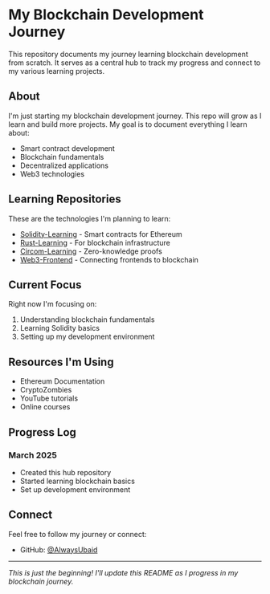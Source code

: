 # My Blockchain Development Journey

This repository documents my journey learning blockchain development from scratch. It serves as a central hub to track my progress and connect to my various learning projects.

## About

I'm just starting my blockchain development journey. This repo will grow as I learn and build more projects. My goal is to document everything I learn about:

- Smart contract development
- Blockchain fundamentals
- Decentralized applications
- Web3 technologies

## Learning Repositories

These are the technologies I'm planning to learn:

- [Solidity-Learning](https://github.com/AlwaysUbaid/Solidity-Learning) - Smart contracts for Ethereum
- [Rust-Learning](https://github.com/AlwaysUbaid/Rust-Learning) - For blockchain infrastructure
- [Circom-Learning](https://github.com/AlwaysUbaid/Circom-Learning) - Zero-knowledge proofs
- [Web3-Frontend](https://github.com/AlwaysUbaid/Web3-Frontend) - Connecting frontends to blockchain

## Current Focus

Right now I'm focusing on:
1. Understanding blockchain fundamentals
2. Learning Solidity basics
3. Setting up my development environment

## Resources I'm Using

- Ethereum Documentation
- CryptoZombies
- YouTube tutorials
- Online courses

## Progress Log

### March 2025
- Created this hub repository
- Started learning blockchain basics
- Set up development environment

## Connect

Feel free to follow my journey or connect:
- GitHub: [@AlwaysUbaid](https://github.com/AlwaysUbaid)

---

*This is just the beginning! I'll update this README as I progress in my blockchain journey.*
